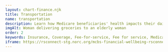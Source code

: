 ```yaml
---
layout: chart-finance.njk
title: Transportation
name: transportation
description: Learn how Medicare beneficiaries' health impacts their daily travel activities.
imgAlt: Woman delivering groceries to an elderly woman
order: 2
keywords: Insurance, Coverage, Fee-for-service, Fee for service, Medicare Advantage, MA, Chronic, Sex, Gender, Age, Language, English, Income, Race, Ethnicity, Dual eligible, Dual, Dually eligible, Geography, Urban, Rural, Region, Metropolitan, Health status, Disability, Drive, Driving, Travel, Transit, Mobility, Ride, Rides, Taxi, Access, Access to care
iframe: https://rsconnect-stg.norc.org/mcbs-financial-wellbeing-rsconnect/?Transportation
---
```

